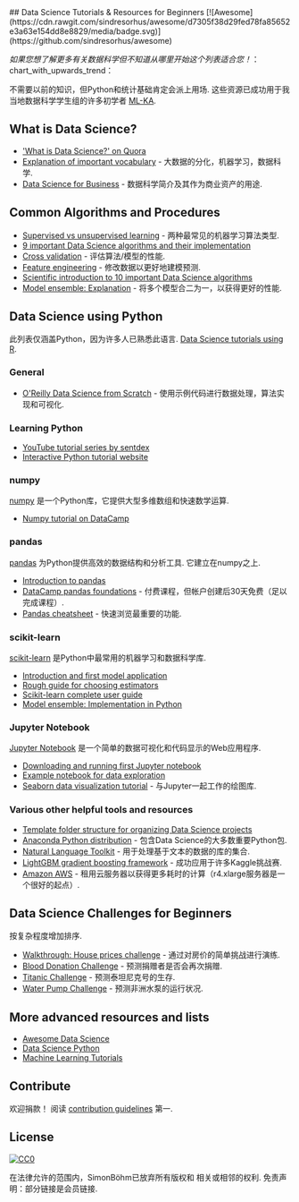 <div class="github-widget" data-repo="siboehm/awesome-learn-datascience"></div>
## Data Science Tutorials & Resources for Beginners [![Awesome](https://cdn.rawgit.com/sindresorhus/awesome/d7305f38d29fed78fa85652e3a63e154dd8e8829/media/badge.svg)](https://github.com/sindresorhus/awesome)

*如果您想了解更多有关数据科学但不知道从哪里开始这个列表适合您！*：chart_with_upwards_trend：

 不需要以前的知识，但Python和统计基础肯定会派上用场.  这些资源已成功用于我当地数据科学学生组的许多初学者 [ML-KA](http://ml-ka.de/).



## What is Data Science?

- ['What is Data Science?' on Quora](https://www.quora.com/What-is-data-science)
- [Explanation of important vocabulary](https://www.quora.com/What-is-the-difference-between-Data-Analytics-Data-Analysis-Data-Mining-Data-Science-Machine-Learning-and-Big-Data-1?share=1) - 大数据的分化，机器学习，数据科学.
- [Data Science for Business](https://amzn.to/2voPJUi) - 数据科学简介及其作为商业资产的用途.

## Common Algorithms and Procedures

- [Supervised vs unsupervised learning](https://stackoverflow.com/questions/1832076/what-is-the-difference-between-supervised-learning-and-unsupervised-learning) - 两种最常见的机器学习算法类型. 
- [9 important Data Science algorithms and their implementation](https://nbviewer.jupyter.org/github/jakevdp/PythonDataScienceHandbook/blob/master/notebooks/05.05-Naive-Bayes.ipynb) 
- [Cross validation](https://nbviewer.jupyter.org/github/jakevdp/PythonDataScienceHandbook/blob/master/notebooks/05.03-Hyperparameters-and-Model-Validation.ipynb) - 评估算法/模型的性能.
- [Feature engineering](https://nbviewer.jupyter.org/github/jakevdp/PythonDataScienceHandbook/blob/master/notebooks/05.04-Feature-Engineering.ipynb) - 修改数据以更好地建模预测.
- [Scientific introduction to 10 important Data Science algorithms](http://www.cs.umd.edu/%7Esamir/498/10Algorithms-08.pdf)
- [Model ensemble: Explanation](https://www.analyticsvidhya.com/blog/2017/02/introduction-to-ensembling-along-with-implementation-in-r/) - 将多个模型合二为一，以获得更好的性能.

## Data Science using Python
此列表仅涵盖Python，因为许多人已熟悉此语言. [Data Science tutorials using R](https://github.com/ujjwalkarn/DataScienceR).

### General

- [O'Reilly Data Science from Scratch](https://amzn.to/2GSjjrK) - 使用示例代码进行数据处理，算法实现和可视化.

### Learning Python

- [YouTube tutorial series by sentdex](https://www.youtube.com/watch?v=oVp1vrfL_w4&list=PLQVvvaa0QuDe8XSftW-RAxdo6OmaeL85M)
- [Interactive Python tutorial website](http://www.learnpython.org/)

### numpy
[numpy](http://www.numpy.org/) 是一个Python库，它提供大型多维数组和快速数学运算.

- [Numpy tutorial on DataCamp](https://www.datacamp.com/community/tutorials/python-numpy-tutorial#gs.h3DvLnk)

### pandas
[pandas](http://pandas.pydata.org/index.html)  为Python提供高效的数据结构和分析工具.  它建立在numpy之上.

- [Introduction to pandas](http://www.synesthesiam.com/posts/an-introduction-to-pandas.html)
- [DataCamp pandas foundations](https://www.datacamp.com/courses/pandas-foundations) - 付费课程，但帐户创建后30天免费（足以完成课程）.
- [Pandas cheatsheet](https://github.com/pandas-dev/pandas/blob/master/doc/cheatsheet/Pandas_Cheat_Sheet.pdf) - 快速浏览最重要的功能.

### scikit-learn
[scikit-learn](http://scikit-learn.org/stable/) 是Python中最常用的机器学习和数据科学库.

- [Introduction and first model application](https://nbviewer.jupyter.org/github/jakevdp/PythonDataScienceHandbook/blob/master/notebooks/05.02-Introducing-Scikit-Learn.ipynb)
- [Rough guide for choosing estimators](http://scikit-learn.org/stable/tutorial/machine_learning_map/)
- [Scikit-learn complete user guide](http://scikit-learn.org/stable/user_guide.html)
- [Model ensemble: Implementation in Python](http://machinelearningmastery.com/ensemble-machine-learning-algorithms-python-scikit-learn/)

### Jupyter Notebook
[Jupyter Notebook](https://jupyter.org/) 是一个简单的数据可视化和代码显示的Web应用程序.

- [Downloading and running first Jupyter notebook](https://jupyter.org/install.html)
- [Example notebook for data exploration](https://www.kaggle.com/sudalairajkumar/simple-exploration-notebook-instacart)
- [Seaborn data visualization tutorial](https://elitedatascience.com/python-seaborn-tutorial) - 与Jupyter一起工作的绘图库.


### Various other helpful tools and resources

- [Template folder structure for organizing Data Science projects](https://github.com/drivendata/cookiecutter-data-science)
- [Anaconda Python distribution](https://www.continuum.io/downloads) - 包含Data Science的大多数重要Python包.
- [Natural Language Toolkit](http://www.nltk.org/) - 用于处理基于文本的数据的库的集合.
- [LightGBM gradient boosting framework](https://github.com/Microsoft/LightGBM) - 成功应用于许多Kaggle挑战赛.
- [Amazon AWS](https://aws.amazon.com/) - 租用云服务器以获得更多耗时的计算（r4.xlarge服务器是一个很好的起点）.


## Data Science Challenges for Beginners
按复杂程度增加排序.

- [Walkthrough: House prices challenge](https://www.dataquest.io/blog/kaggle-getting-started/) - 通过对房价的简单挑战进行演练.
- [Blood Donation Challenge](https://www.drivendata.org/competitions/2/warm-up-predict-blood-donations/) - 预测捐赠者是否会再次捐赠.
- [Titanic Challenge](https://www.kaggle.com/c/titanic) - 预测泰坦尼克号的生存.
- [Water Pump Challenge](https://www.drivendata.org/competitions/7/pump-it-up-data-mining-the-water-table/) - 预测非洲水泵的运行状况.

## More advanced resources and lists

- [Awesome Data Science](https://github.com/bulutyazilim/awesome-datascience)
- [Data Science Python](https://github.com/ujjwalkarn/DataSciencePython)
- [Machine Learning Tutorials](https://github.com/ujjwalkarn/Machine-Learning-Tutorials)

## Contribute

 欢迎捐款！  阅读 [contribution guidelines](https://github.com/siboehm/awesome-learn-datascience/blob/master/contributing.md) 第一.


## License

[![CC0](http://mirrors.creativecommons.org/presskit/buttons/88x31/svg/cc-zero.svg)](http://creativecommons.org/publicdomain/zero/1.0)

在法律允许的范围内，SimonBöhm已放弃所有版权和
 相关或相邻的权利.  免责声明：部分链接是会员链接.
